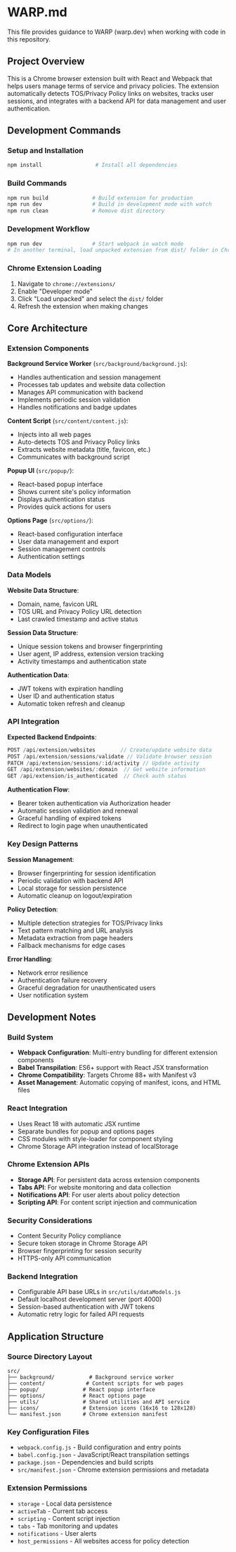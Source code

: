 # WARP.md

This file provides guidance to WARP (warp.dev) when working with code in this repository.

## Project Overview

This is a Chrome browser extension built with React and Webpack that helps users manage terms of service and privacy policies. The extension automatically detects TOS/Privacy Policy links on websites, tracks user sessions, and integrates with a backend API for data management and user authentication.

## Development Commands

### Setup and Installation
```bash
npm install                 # Install all dependencies
```

### Build Commands
```bash
npm run build              # Build extension for production
npm run dev                # Build in development mode with watch
npm run clean              # Remove dist directory
```

### Development Workflow
```bash
npm run dev                # Start webpack in watch mode
# In another terminal, load unpacked extension from dist/ folder in Chrome
```

### Chrome Extension Loading
1. Navigate to `chrome://extensions/`
2. Enable "Developer mode"
3. Click "Load unpacked" and select the `dist/` folder
4. Refresh the extension when making changes

## Core Architecture

### Extension Components

**Background Service Worker** (`src/background/background.js`):
- Handles authentication and session management
- Processes tab updates and website data collection
- Manages API communication with backend
- Implements periodic session validation
- Handles notifications and badge updates

**Content Script** (`src/content/content.js`):
- Injects into all web pages
- Auto-detects TOS and Privacy Policy links
- Extracts website metadata (title, favicon, etc.)
- Communicates with background script

**Popup UI** (`src/popup/`):
- React-based popup interface
- Shows current site's policy information
- Displays authentication status
- Provides quick actions for users

**Options Page** (`src/options/`):
- React-based configuration interface
- User data management and export
- Session management controls
- Authentication settings

### Data Models

**Website Data Structure**:
- Domain, name, favicon URL
- TOS URL and Privacy Policy URL detection
- Last crawled timestamp and active status

**Session Data Structure**:
- Unique session tokens and browser fingerprinting
- User agent, IP address, extension version tracking
- Activity timestamps and authentication state

**Authentication Data**:
- JWT tokens with expiration handling
- User ID and authentication status
- Automatic token refresh and cleanup

### API Integration

**Expected Backend Endpoints**:
```javascript
POST /api/extension/websites        // Create/update website data
POST /api/extension/sessions/validate // Validate browser session
PATCH /api/extension/sessions/:id/activity // Update activity
GET /api/extension/websites/:domain  // Get website information
GET /api/extension/is_authenticated  // Check auth status
```

**Authentication Flow**:
- Bearer token authentication via Authorization header
- Automatic session validation and renewal
- Graceful handling of expired tokens
- Redirect to login page when unauthenticated

### Key Design Patterns

**Session Management**:
- Browser fingerprinting for session identification
- Periodic validation with backend API
- Local storage for session persistence
- Automatic cleanup on logout/expiration

**Policy Detection**:
- Multiple detection strategies for TOS/Privacy links
- Text pattern matching and URL analysis
- Metadata extraction from page headers
- Fallback mechanisms for edge cases

**Error Handling**:
- Network error resilience
- Authentication failure recovery
- Graceful degradation for unauthenticated users
- User notification system

## Development Notes

### Build System
- **Webpack Configuration**: Multi-entry bundling for different extension components
- **Babel Transpilation**: ES6+ support with React JSX transformation
- **Chrome Compatibility**: Targets Chrome 88+ with Manifest v3
- **Asset Management**: Automatic copying of manifest, icons, and HTML files

### React Integration
- Uses React 18 with automatic JSX runtime
- Separate bundles for popup and options pages
- CSS modules with style-loader for component styling
- Chrome Storage API integration instead of localStorage

### Chrome Extension APIs
- **Storage API**: For persistent data across extension components
- **Tabs API**: For website monitoring and data collection
- **Notifications API**: For user alerts about policy detection
- **Scripting API**: For content script injection and communication

### Security Considerations
- Content Security Policy compliance
- Secure token storage in Chrome Storage API
- Browser fingerprinting for session security
- HTTPS-only API communication

### Backend Integration
- Configurable API base URLs in `src/utils/dataModels.js`
- Default localhost development server (port 4000)
- Session-based authentication with JWT tokens
- Automatic retry logic for failed API requests

## Application Structure

### Source Directory Layout
```
src/
├── background/           # Background service worker
├── content/             # Content scripts for web pages
├── popup/              # React popup interface
├── options/            # React options page
├── utils/              # Shared utilities and API service
├── icons/              # Extension icons (16x16 to 128x128)
└── manifest.json       # Chrome extension manifest
```

### Key Configuration Files
- `webpack.config.js` - Build configuration and entry points
- `babel.config.json` - JavaScript/React transpilation settings
- `package.json` - Dependencies and build scripts
- `src/manifest.json` - Chrome extension permissions and metadata

### Extension Permissions
- `storage` - Local data persistence
- `activeTab` - Current tab access
- `scripting` - Content script injection
- `tabs` - Tab monitoring and updates
- `notifications` - User alerts
- `host_permissions` - All websites access for policy detection
